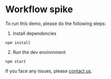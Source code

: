 # Workflow spike 

To run this demo, please do the following steps:

1. Install dependencies

```
npm install
```

2. Run the dev environment

```
npm start
```

If you face any issues, please [contact us](https://pro.reactflow.dev/contact).
